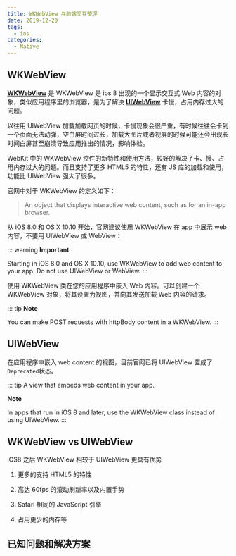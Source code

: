 ```yaml
---
title: WKWebView 与前端交互整理
date: 2019-12-20
tags:
  - ios
categories:
  - Native
---
```


## WKWebView

[**WKWebView**](https://developer.apple.com/documentation/webkit/wkwebview) 是 WKWebView 是 ios 8 出现的一个显示交互式 Web 内容的对象，类似应用程序里的浏览器，是为了解决 [**UIWebView**](https://developer.apple.com/documentation/uikit/uiwebview) 卡慢，占用内存过大的问题。

<!-- more -->

以往用 UIWebView 加载加载网页的时候，卡慢现象会很严重，有时候往往会卡到一个页面无法动弹，空白屏时间过长，加载大图片或者视屏的时候可能还会出现长时间白屏甚至崩溃导致应用推出的情况，影响体验。

WebKit 中的 WKWebView 控件的新特性和使用方法，较好的解决了卡、慢、占用内存过大的问题。而且支持了更多 HTML5 的特性，还有 JS 库的加载和使用，功能比 UIWebView 强大了很多。

官网中对于 WKWebView 的定义如下：

> An object that displays interactive web content, such as for an in-app browser.

从 iOS 8.0 和 OS X 10.10 开始，官网建议使用 WKWebView 在 app 中展示 web 内容，不要用 UIWebView 或 WebView：

::: warning
**Important**

Starting in iOS 8.0 and OS X 10.10, use WKWebView to add web content to your app. Do not use UIWebView or WebView.
:::

使用 WKWebView 类在您的应用程序中嵌入 Web 内容。可以创建一个 WKWebView 对象，将其设置为视图，并向其发送加载 Web 内容的请求。

::: tip
**Note**

You can make POST requests with httpBody content in a WKWebView.
:::

## UIWebView

在应用程序中嵌入 web content 的视图，目前官网已将 UIWebView 置成了`Deprecated`状态。

::: tip
A view that embeds web content in your app.

**Note**

In apps that run in iOS 8 and later, use the WKWebView class instead of using UIWebView.
:::

## WKWebView vs UIWebView

iOS8 之后 WKWebView 相较于 UIWebView 更具有优势

1. 更多的支持 HTML5 的特性

2. 高达 60fps 的滚动刷新率以及内置手势

3. Safari 相同的 JavaScript 引擎

4. 占用更少的内存等

## 已知问题和解决方案
